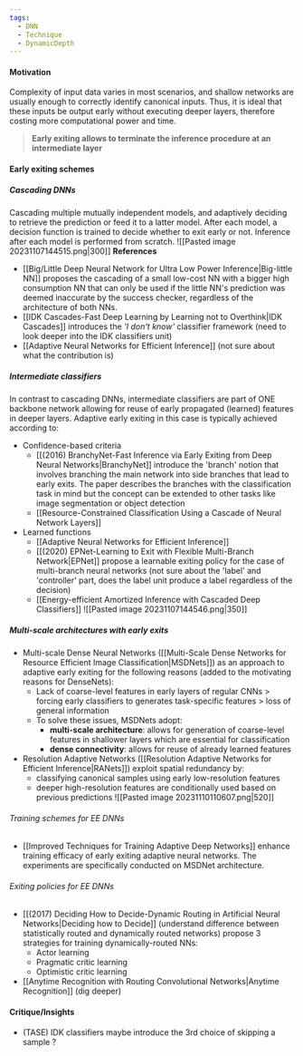 ```yaml
---
tags:
  - DNN
  - Technique
  - DynamicDepth
---
```

#### Motivation
Complexity of input data varies in most scenarios, and shallow networks are usually enough to correctly identify canonical inputs. Thus, it is ideal that these inputs be output early without executing deeper layers, therefore costing more computational power and time.
>**Early exiting allows to terminate the inference procedure at an intermediate layer**
#### Early exiting schemes
##### Cascading DNNs
Cascading multiple mutually independent models, and adaptively deciding to retrieve the prediction or feed it to a latter model. After each model, a decision function is trained to decide whether to exit early or not. Inference after each model is performed from scratch.
![[Pasted image 20231107144515.png|300]]
**References**
- [[Big/Little Deep Neural Network for Ultra Low Power Inference|Big-little NN]] proposes the cascading of a small low-cost NN with a bigger high consumption NN that can only be used if the little NN's prediction was deemed inaccurate by the success checker, regardless of the architecture of both NNs. 
- [[IDK Cascades-Fast Deep Learning by Learning not to Overthink|IDK Cascades]] introduces the *'I don't know'* classifier framework (need to look deeper into the IDK classifiers unit)
- [[Adaptive Neural Networks for Efficient Inference]] (not sure about what the contribution is)
##### Intermediate classifiers
In contrast to cascading DNNs, intermediate classifiers are part of ONE backbone network allowing for reuse of early propagated (learned) features in deeper layers. Adaptive early exiting in this case is typically achieved according to:
- Confidence-based criteria
	- [[(2016) BranchyNet-Fast Inference via Early Exiting from Deep Neural Networks|BranchyNet]] introduce the 'branch' notion that involves branching the main network into side branches that lead to early exits. The paper describes the branches with the classification task in mind but the concept can be extended to other tasks like image segmentation or object detection
	- [[Resource-Constrained Classification Using a Cascade of Neural Network Layers]]
- Learned functions
	- [[Adaptive Neural Networks for Efficient Inference]]
	- [[(2020) EPNet-Learning to Exit with Flexible Multi-Branch Network|EPNet]] propose a learnable exiting policy for the case of multi-branch neural networks (not sure about the 'label' and 'controller' part, does the label unit produce a label regardless of the decision)
	- [[Energy-efficient Amortized Inference with Cascaded Deep Classifiers]] 
![[Pasted image 20231107144546.png|350]]
##### Multi-scale architectures with early exits
- Multi-scale Dense Neural Networks ([[Multi-Scale Dense Networks for Resource Efficient Image Classification|MSDNets]]) as an approach to adaptive early exiting for the following reasons (added to the motivating reasons for DenseNets):
	- Lack of coarse-level features in early layers of regular CNNs > forcing early classifiers to generates task-specific features > loss of general information
	- To solve these issues, MSDNets adopt:
		- **multi-scale architecture**: allows for generation of coarse-level features in shallower layers which are essential for classification
		- **dense connectivity**: allows for reuse of already learned features
- Resolution Adaptive Networks ([[Resolution Adaptive Networks for Efficient Inference|RANets]]) exploit spatial redundancy by:
	- classifying canonical samples using early low-resolution features
	- deeper high-resolution features are conditionally used based on previous predictions
![[Pasted image 20231110110607.png|520]]
###### Training schemes for EE DNNs
- [[Improved Techniques for Training Adaptive Deep Networks]] enhance training efficacy of early exiting adaptive neural networks. The experiments are specifically conducted on MSDNet architecture. 
###### Exiting policies for EE DNNs
- [[(2017) Deciding How to Decide-Dynamic Routing in Artificial Neural Networks|Deciding how to Decide]] (understand difference between statistically routed and dynamically routed networks) propose 3 strategies for training dynamically-routed NNs:
	- Actor learning
	- Pragmatic critic learning
	- Optimistic critic learning 
- [[Anytime Recognition with Routing Convolutional Networks|Anytime Recognition]] (dig deeper)
#### Critique/Insights
- (TASE) IDK classifiers maybe introduce the 3rd choice of skipping a sample ?